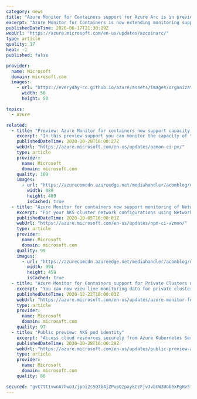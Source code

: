 ```yaml
---
category: news
title: "Azure Monitor for Containers support for Azure Arc is in preview"
excerpt: "Azure Monitor for Containers is now extending monitoring support for Kubernetes clusters hosted on Azure Arc. This support is currently in preview."
publishedDateTime: 2020-06-17T21:30:19Z
webUrl: "https://azure.microsoft.com/en-us/updates/azcoinarc/"
type: article
quality: 17
heat: -1
published: false

provider:
  name: Microsoft
  domain: microsoft.com
  images:
    - url: "https://everyday-cc.github.io/azure/assets/images/organizations/microsoft.com-50x50.jpg"
      width: 50
      height: 50

topics:
  - Azure

related:
  - title: "Preview: Azure Monitor for containers now support capacity monitoring of Persistent Volume (PV)"
    excerpt: "In this preview support you can monitor the capacity of the PVs. You can visualize, query and enable fast alert on the PV capacity & inventory metrics."
    publishedDateTime: 2020-10-28T16:00:27Z
    webUrl: "https://azure.microsoft.com/en-us/updates/azmon-ci-pv/"
    type: article
    provider:
      name: Microsoft
      domain: microsoft.com
    quality: 109
    images:
      - url: "https://azurecomcdn.azureedge.net/mediahandler/acomblog/updates/UpdatesV2/blog/bd8cdbe8-a369-4c3c-ab74-dbb505e22305.gif"
        width: 889
        height: 489
        isCached: true
  - title: "Azure Monitor for containers now support monitoring of Network configurations with Network Policy Manager (Preview)"
    excerpt: "For your AKS cluster network configurations using Network Policy Manager (NPM), Azure monitor for containers will start collecting NPM Prometheus metrics allowing you to visualize Network performance and Network configuration anomalies."
    publishedDateTime: 2020-10-05T16:00:01Z
    webUrl: "https://azure.microsoft.com/en-us/updates/npm-ci-azmon/"
    type: article
    provider:
      name: Microsoft
      domain: microsoft.com
    quality: 99
    images:
      - url: "https://azurecomcdn.azureedge.net/mediahandler/acomblog/updates/UpdatesV2/blog/40ebd2e8-2a9f-472e-bac2-e687e364815a.png"
        width: 994
        height: 458
        isCached: true
  - title: "Azure Monitor for Containers support for Private Clusters now in public preview"
    excerpt: "You can now view live monitoring data for private clusters."
    publishedDateTime: 2020-12-22T18:00:03Z
    webUrl: "https://azure.microsoft.com/en-us/updates/azure-monitor-for-containers-support-for-private-clusters/"
    type: article
    provider:
      name: Microsoft
      domain: microsoft.com
    quality: 97
  - title: "Public preview: AKS pod identity"
    excerpt: "Access cloud resources securely from Azure Kubernetes Service applications using Azure Active Directory."
    publishedDateTime: 2020-10-28T16:00:29Z
    webUrl: "https://azure.microsoft.com/en-us/updates/public-preview-aks-pod-identity/"
    type: article
    provider:
      name: Microsoft
      domain: microsoft.com
    quality: 86

secured: "gvC7tt1vwnA7hwoJ/jpoi2s5Q7b4jZPupQzpxykCzFjvJvbCW3UGb5xPgHv5fxuBmqyAHChgmDNo72ANEd8GVO4evGXocae1Ea5xpnD+MVDLfbb0b2C+9E0+tY7ximXa8TSAdxep9ZOQT5OZv6kW64/6yg3ayaPxTxhydV3eZb+EbcMc9JABD35GenxNh5aSAHIsz92rPv2EyQiXYAn5g7AX6Ku4fgSRz1lAsOQ+iN9R948GR55WJ2dz+U712To890jm5mwjueOk4jwLGl9KZ57F8uFiatO8tcbmkTxDQrPIK3uwMRvj/lWllllhNKn67PxSIFjHH7e7aNHXCrPR+A==;UlW516ee01mWOKiVje97AQ=="
---
```


